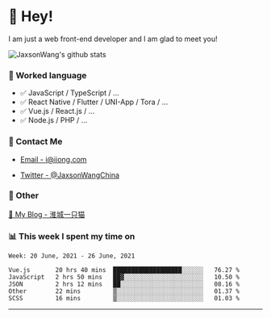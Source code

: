 # 👋 Hey!

I am just a web front-end developer and I am glad to meet you!

![JaxsonWang's github stats](https://github-readme-stats.vercel.app/api?username=JaxsonWang&&show_icons=true&&title_color=1abc9c&&icon_color=1abc9c)


### 📝 Worked language

- ✅ JavaScript / TypeScript / ...
- ✅ React Native / Flutter / UNI-App / Tora / ...
- ✅ Vue.js / React.js / ...
- ✅ Node.js / PHP / ...

### 📮 Contact Me

- [Email - i@iiong.com](mailto:i@iiong.com)

- [Twitter - @JaxsonWangChina](https://twitter.com/JaxsonWangChina)

### 🤪 Other

[📌 My Blog - 淮城一只猫](https://iiong.com)

### 📊 This week I spent my time on

<!--START_SECTION:waka-->
```text
Week: 20 June, 2021 - 26 June, 2021

Vue.js       20 hrs 40 mins  ███████████████████░░░░░░   76.27 % 
JavaScript   2 hrs 50 mins   ██▓░░░░░░░░░░░░░░░░░░░░░░   10.50 % 
JSON         2 hrs 12 mins   ██░░░░░░░░░░░░░░░░░░░░░░░   08.16 % 
Other        22 mins         ▒░░░░░░░░░░░░░░░░░░░░░░░░   01.37 % 
SCSS         16 mins         ▒░░░░░░░░░░░░░░░░░░░░░░░░   01.03 % 
```
<!--END_SECTION:waka-->

---
